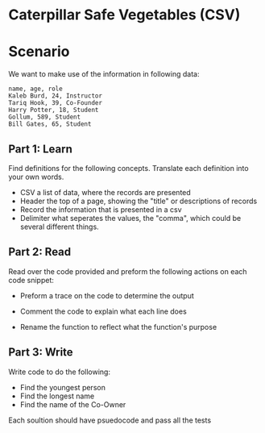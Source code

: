 
# Caterpillar Safe Vegetables (CSV)

# Scenario

We want to make use of the information in following data:

```text
name, age, role
Kaleb Burd, 24, Instructor
Tariq Hook, 39, Co-Founder
Harry Potter, 18, Student
Gollum, 589, Student
Bill Gates, 65, Student
```

## Part 1: Learn

Find definitions for the following concepts. Translate each definition into your own words.

* CSV
a list of data, where the records are presented
* Header
the top of a page, showing the "title" or descriptions of records
* Record
the information that is presented in a csv
* Delimiter
what seperates the values, the "comma", which could be several different things.
## Part 2: Read

Read over the code provided and preform the following actions on each code snippet:

* Preform a trace on the code to determine the output

* Comment the code to explain what each line does

* Rename the function to reflect what the function's purpose

## Part 3: Write

Write code to do the following:

* Find the youngest person
* Find the longest name
* Find the name of the Co-Owner

Each soultion should have psuedocode and pass all the tests
